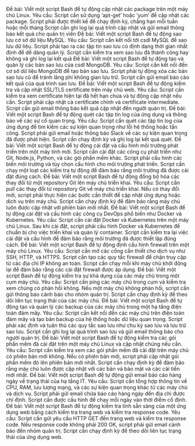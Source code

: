 Đề bài: Viết một script Bash để tự động cập nhật các package trên một máy chủ Linux.
Yêu cầu:
Script cần sử dụng ‘apt-get’ hoặc ‘yum’ để cập nhật các package.
Script phải được thiết kế để chạy định kỳ, chẳng hạn mỗi tuần hoặc mỗi tháng
Script cần ghi log lại quá trình cập nhật và gửi email thông báo kết quả cho quản trị viên
Đề bài: Viết một script Bash để tự động sao lưu cơ sở dữ liệu MySQL.
Yêu cầu:
Script cần kết nối tới csdl MySQL để sao lưu dữ liệu.
Script phải tạo ra các tập tin sao lưu có định dạng thời gian nhất định để dễ dàng quản lý.
Script cần kiểm tra xem sao lưu đã thành công hay không và ghi log lại kết quả
Đề bài: Viết một script Bash để tự động tạo và quản lý các bản sao lưu của csdl MongoDB.
Yêu cầu:
Script cần kết nối đến cơ sở dữ liệu MongoDB để tạo bản sao lưu.
Script phải tự động xóa các bản sao lưu cũ để tránh lãng phí không gian lưu trữ.
Script cần gửi email báo cáo kết quả của quá trình sao lưu.
Đề bài: Viết một script Bash để tự động kiểm tra và cập nhật SSL/TLS certificate trên máy chủ web.
Yêu cầu:
Script cần kiểm tra xem certificate hiện tại đã hết hạn chưa và tự động cập nhật nếu cần.
Script phải cập nhật cả certificate chính và certificate intermediate.
Script cần gửi email thông báo kết quả cập nhật đến người quản trị.
Đề bài: Viết một script Bash để tự động quét các tập tin log của ứng dụng và thông báo về các sự cố quan trọng.
Yêu cầu:
Script cần quét các tập tin log của ứng dụng để tìm kiếm các sự kiện quan trọng như lỗi hệ thống hoặc tấn công.
Script phải gửi email hoặc thông báo Slack về các sự kiện quan trọng đã được phát hiện.
Script cần chạy định kỳ và ghi log lại kết quả quét.
Đề bài: Viết một script Bash để tự động cài đặt và cấu hình môi trường phát triển trên một máy tính mới.
Script cần cài đặt các công cụ phát triển như Git, Node.js, Python, và các gói phần mềm khác.
Script phải cấu hình các biến môi trường và tùy chọn cấu hình cho môi trường phát triển.
Script cần chạy một loạt các kiểm tra tự động để đảm bảo rằng môi trường đã được cài đặt đúng cách.
Đề bài: Viết một script Bash để tự động đồng bộ hóa các thay đổi từ một repository Git lên máy chủ triển khai.
Yêu cầu:
Script cần pull các thay đổi từ repository Git về máy chủ triển khai.
Nếu có thay đổi mới, script phải thực hiện các bước cần thiết để cập nhật ứng dụng hoặc dịch vụ trên máy chủ.
Script cần chạy định kỳ để đảm bảo rằng máy chủ luôn được cập nhật với phiên bản mới nhất.
Đề bài: Viết một script Bash để tự động cài đặt và cấu hình các công cụ DevOps phổ biến như Docker và Kubernetes.
Yêu cầu:
Script cần cài đặt Docker và Kubernetes trên một máy chủ Linux.
Sau khi cài đặt, script phải cấu hình Docker và Kubernetes để chuẩn bị cho việc triển khai và quản lý container.
Script cần kiểm tra lại việc cài đặt và cấu hình để đảm bảo rằng môi trường đã được thiết lập đúng cách.
Đề bài: Viết một script Bash để tự động định cấu hình firewall trên một máy chủ Linux.
Yêu cầu:
Script cần mở các cổng cần thiết cho dịch vụ như SSH, HTTP, và HTTPS.
Script cần tạo các quy tắc firewall để chặn truy cập từ các địa chỉ IP không an toàn.
Script cần chạy mỗi khi máy chủ khởi động lại để đảm bảo rằng các cài đặt firewall được áp dụng.
Đề bài: Viết một script Bash để tự động kiểm tra sự khả dụng của các máy chủ trong một cụm máy chủ.
 	Yêu cầu:
Script cần ping các máy chủ trong cụm và kiểm tra xem chúng có phản hồi không.
Nếu một máy chủ không phản hồi, script cần gửi thông báo cảnh báo cho nhóm quản trị.
Script cần chạy định kỳ để theo dõi liên tục trạng thái của các máy chủ.
Đề bài: Viết một script Bash để tự động tạo và quản lý các backup của các máy chủ trong một hạ tầng điện toán đám mây.
Yêu cầu:
Script cần kết nối đến các máy chủ trên điện toán đám mây và tạo bản backup của hệ thống hoặc dữ liệu quan trọng.
Script phải xác định và tuân thủ các quy tắc sao lưu như chu kỳ sao lưu và lưu trữ sao lưu.
Script cần ghi log lại quá trình sao lưu và gửi email thông báo cho người quản trị.
Đề bài: Viết một script Bash để tự động kiểm tra các gói phần mềm đã cài đặt trên một máy chủ Linux và cập nhật chúng nếu cần.
Yêu cầu:
Script cần kiểm tra xem các gói phần mềm đã cài đặt trên máy chủ có phiên bản mới không.
Nếu có phiên bản mới, script phải cập nhật gói phần mềm đó lên phiên bản mới nhất.
Script cần chạy định kỳ để đảm bảo rằng máy chủ luôn được cập nhật với các bản vá bảo mật và các cải tiến mới nhất.
Đề bài: Viết một script Bash để tự động gửi email báo cáo hàng ngày về trạng thái của hạ tầng IT.
Yêu cầu:
Script cần tổng hợp thông tin về CPU, RAM, lưu lượng mạng, và các sự kiện quan trọng khác từ các máy chủ và dịch vụ.
Script phải gửi email chứa báo cáo hàng ngày đến địa chỉ được chỉ định.
Script cần được cấu hình để chạy mỗi ngày vào thời điểm cố định.
Đề bài: Viết một script Bash để tự động kiểm tra tính sẵn sàng của một ứng dụng web bằng cách kiểm tra trang web và kiểm tra response code.
Yêu cầu:
Script cần gửi yêu cầu HTTP GET đến trang web và kiểm tra response code.
Nếu response code không phải 200 OK, script phải gửi email cảnh báo đến nhóm quản trị.
Script cần chạy định kỳ để theo dõi liên tục trạng thái của ứng dụng web.
